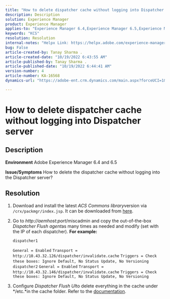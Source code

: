 ```yaml
---
title: "How to delete dispatcher cache without logging into Dispatcher server"
description: Description
solution: Experience Manager
product: Experience Manager
applies-to: "Experience Manager 6.4,Experience Manager 6.5,Experience Manager"
keywords: "KCS"
resolution: Resolution
internal-notes: "Helpx Link: https://helpx.adobe.com/experience-manager/kb/How-to-delete-the-dispatcher-cache-without-logging-into-the-Dispatchers-AEM.html"
bug: False
article-created-by: Tanay Sharma .
article-created-date: "10/19/2022 6:43:55 AM"
article-published-by: Tanay Sharma .
article-published-date: "10/19/2022 6:44:41 AM"
version-number: 4
article-number: KA-16568
dynamics-url: "https://adobe-ent.crm.dynamics.com/main.aspx?forceUCI=1&pagetype=entityrecord&etn=knowledgearticle&id=6f95dc64-794f-ed11-bba2-0022480868ff"

---
```

# How to delete dispatcher cache without logging into Dispatcher server

## Description

<b>Environment</b>
Adobe Experience Manager 6.4 and 6.5


<b>Issue/Symptoms</b>
How to delete the dispatcher cache without logging into the Dispatcher server?


## Resolution


1. Download and install the latest *ACS Commons library*version via `/crx/packmgr/index.jsp`. It can be downloaded from [here](https://github.com/Adobe-Consulting-Services/acs-aem-commons/releases).
2. Go to *http://aemhost:port*/miscadmin and copy the out-of-the-box *Dispatcher Flush agent*as many times as needed and modify (set with the IP of each dispatcher).
    <b>For example:</b>
    


    ```
    dispatcher1
    ```

    
    `General = Enabled`
    `Transport = http://10.43.32.126/dispatcher/invalidate.cache`
    `Triggers = Check these boxes: Ignore Default, No Status Update, No Versioning`
    ` `
    `dispatcher2`
    `General = Enabled`
    `Transport = http://10.43.32.146/dispatcher/invalidate.cache`
    `Triggers = Check these boxes: Ignore Default, No Status Update, No Versioning`
3. Configure *Dispatcher Flush UI*to delete everything in the cache under */etc.*in the cache folder. Refer to the [documentation](https://adobe-consulting-services.github.io/acs-aem-commons/features/dispatcher-flush-ui/index.html).

